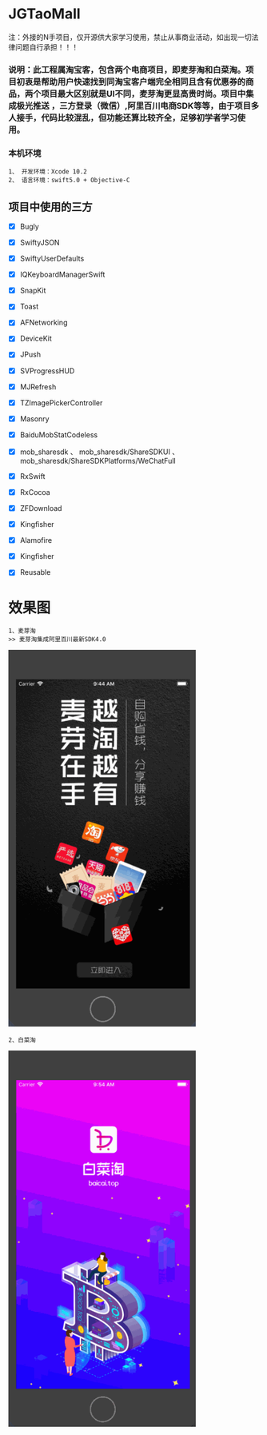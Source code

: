 # JGTaoMall
注：外接的N手项目，仅开源供大家学习使用，禁止从事商业活动，如出现一切法律问题自行承担！！！

### 说明：此工程属淘宝客，包含两个电商项目，即麦芽淘和白菜淘。项目初衷是帮助用户快速找到同淘宝客户端完全相同且含有优惠券的商品，两个项目最大区别就是UI不同，麦芽淘更显高贵时尚。项目中集成极光推送 ，三方登录（微信）,阿里百川电商SDK等等，由于项目多人接手，代码比较混乱，但功能还算比较齐全，足够初学者学习使用。

### 本机环境
    1、 开发环境：Xcode 10.2  
    2、 语言环境：swift5.0 + Objective-C 


## 项目中使用的三方
- [x]  Bugly
- [x]  SwiftyJSON
- [x]  SwiftyUserDefaults
- [x]  IQKeyboardManagerSwift
- [x]  SnapKit
- [x]  Toast
- [x]  AFNetworking
- [x]  DeviceKit
- [x]  JPush
- [x]  SVProgressHUD
- [x]  MJRefresh
- [x]  TZImagePickerController
- [x]  Masonry
- [x]  BaiduMobStatCodeless
- [x]  mob_sharesdk 、 mob_sharesdk/ShareSDKUI 、 mob_sharesdk/ShareSDKPlatforms/WeChatFull
- [x]  RxSwift
- [x]  RxCocoa
- [x]  ZFDownload
- [x]  Kingfisher
- [x]  Alamofire
- [x]  Kingfisher
- [x]  Reusable


# 效果图

    1、麦芽淘  
    >> 麦芽淘集成阿里百川最新SDK4.0
<img src="./MaltMall/malt_mall.gif" width="375">


    2、白菜淘
<img src="./CabageShop/cabage_mall.gif" width="375">

